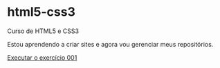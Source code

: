 # html5-css3
 Curso de HTML5 e CSS3

Estou aprendendo a criar sites e agora vou gerenciar meus repositórios.

<a href="https://labiapari.github.io/html5-css3/estudos/html-css/exercicios/ex001/index.html">Executar o exercício 001</a>